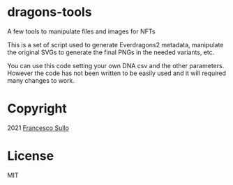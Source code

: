 # dragons-tools
A few tools to manipulate files and images for NFTs

This is a set of script used to generate Everdragons2 metadata, manipulate the original SVGs to generate the final PNGs in the needed variants, etc.

You can use this code setting your own DNA csv and the other parameters. However the code has not been written to be easily used and it will required many changes to work.

# Copyright

2021 [Francesco Sullo](https://francesco.sullo.co)

# License

MIT
